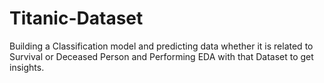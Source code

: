 # Titanic-Dataset
Building a Classification model and predicting data whether it is related to Survival or Deceased Person and Performing EDA with that Dataset to get insights.
